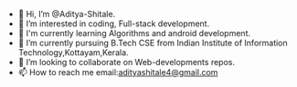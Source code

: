 - 👋 Hi, I’m @Aditya-Shitale.
- 👀 I’m interested in coding, Full-stack development.
- 🌱 I'm currently learning Algorithms and android development.
- 🌱 I’m currently pursuing B.Tech CSE from Indian Institute of Information Technology,Kottayam,Kerala.
- 💞️ I’m looking to collaborate on Web-developments repos.
- 📫 How to reach me email:adityashitale4@gmail.com

<!---
Aditya-Shitale/Aditya-Shitale is a ✨ special ✨ repository because its `README.md` (this file) appears on your GitHub profile.
You can click the Preview link to take a look at your changes.
--->
